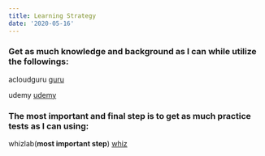 ```yaml
---
title: Learning Strategy
date: '2020-05-16'
---
```


### Get as much knowledge and background as I can while utilize the followings:

acloudguru [guru](https://acloud.guru/)

udemy [udemy](https://www.udemy.com/course/aws-certified-developer-associate-dva-c01/learn/lecture/13495746?start=0#overview)

### The most important and final step is to get as much practice tests as I can using:

whizlab(**most important step**) [whiz](https://www.whizlabs.com/)

